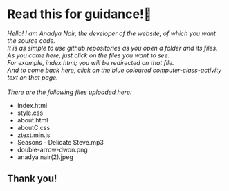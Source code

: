 # Read this for guidance!🌸
*Hello! I am Anadya Nair, the developer of the website, of which you want the source code. <br>
It is as simple to use github repositories as you open a folder and its files. <br>
As you came here, just click on the files you want to see. <br>
For example, index.html; you will be redirected on that file. <br>
And to come back here, click on the blue coloured computer-class-activity text on that page. <br> <br>
There are the following files uploaded here:* <br>
* index.html
* style.css
* about.html
* aboutC.css
* ztext.min.js
* Seasons - Delicate Steve.mp3
* double-arrow-dwon.png
* anadya nair(2).jpeg

## Thank you!
